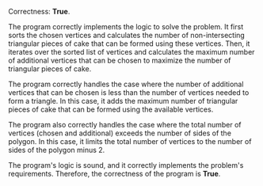 Correctness: **True**.

The program correctly implements the logic to solve the problem. It first sorts the chosen vertices and calculates the number of non-intersecting triangular pieces of cake that can be formed using these vertices. Then, it iterates over the sorted list of vertices and calculates the maximum number of additional vertices that can be chosen to maximize the number of triangular pieces of cake.

The program correctly handles the case where the number of additional vertices that can be chosen is less than the number of vertices needed to form a triangle. In this case, it adds the maximum number of triangular pieces of cake that can be formed using the available vertices.

The program also correctly handles the case where the total number of vertices (chosen and additional) exceeds the number of sides of the polygon. In this case, it limits the total number of vertices to the number of sides of the polygon minus 2.

The program's logic is sound, and it correctly implements the problem's requirements. Therefore, the correctness of the program is **True**.